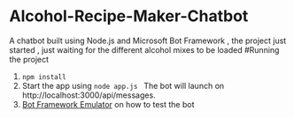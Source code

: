 # Alcohol-Recipe-Maker-Chatbot
A chatbot built using Node.js and Microsoft Bot Framework , the project just started , just waiting for the different alcohol mixes to be loaded
#Running the project
1. ```npm install```
2. Start the app using ```node app.js ```
   The bot will launch on http://localhost:3000/api/messages.
3. [Bot Framework Emulator](https://docs.botframework.com/en-us/tools/bot-framework-emulator/) on how to test the bot
